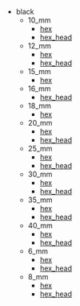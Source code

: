 * black
  * 10_mm
    * [hex](black/10_mm/hex)
    * [hex_head](black/10_mm/hex/hex_head)
  * 12_mm
    * [hex](black/10_mm/hex/hex_head/12_mm/hex)
    * [hex_head](black/10_mm/hex/hex_head/12_mm/hex/hex_head)
  * 15_mm
    * [hex](black/10_mm/hex/hex_head/12_mm/hex/hex_head/15_mm/hex)
  * 16_mm
    * [hex_head](black/10_mm/hex/hex_head/12_mm/hex/hex_head/15_mm/hex/16_mm/hex_head)
  * 18_mm
    * [hex](black/10_mm/hex/hex_head/12_mm/hex/hex_head/15_mm/hex/16_mm/hex_head/18_mm/hex)
  * 20_mm
    * [hex](black/10_mm/hex/hex_head/12_mm/hex/hex_head/15_mm/hex/16_mm/hex_head/18_mm/hex/20_mm/hex)
    * [hex_head](black/10_mm/hex/hex_head/12_mm/hex/hex_head/15_mm/hex/16_mm/hex_head/18_mm/hex/20_mm/hex/hex_head)
  * 25_mm
    * [hex](black/10_mm/hex/hex_head/12_mm/hex/hex_head/15_mm/hex/16_mm/hex_head/18_mm/hex/20_mm/hex/hex_head/25_mm/hex)
    * [hex_head](black/10_mm/hex/hex_head/12_mm/hex/hex_head/15_mm/hex/16_mm/hex_head/18_mm/hex/20_mm/hex/hex_head/25_mm/hex/hex_head)
  * 30_mm
    * [hex](black/10_mm/hex/hex_head/12_mm/hex/hex_head/15_mm/hex/16_mm/hex_head/18_mm/hex/20_mm/hex/hex_head/25_mm/hex/hex_head/30_mm/hex)
    * [hex_head](black/10_mm/hex/hex_head/12_mm/hex/hex_head/15_mm/hex/16_mm/hex_head/18_mm/hex/20_mm/hex/hex_head/25_mm/hex/hex_head/30_mm/hex/hex_head)
  * 35_mm
    * [hex](black/10_mm/hex/hex_head/12_mm/hex/hex_head/15_mm/hex/16_mm/hex_head/18_mm/hex/20_mm/hex/hex_head/25_mm/hex/hex_head/30_mm/hex/hex_head/35_mm/hex)
    * [hex_head](black/10_mm/hex/hex_head/12_mm/hex/hex_head/15_mm/hex/16_mm/hex_head/18_mm/hex/20_mm/hex/hex_head/25_mm/hex/hex_head/30_mm/hex/hex_head/35_mm/hex/hex_head)
  * 40_mm
    * [hex](black/10_mm/hex/hex_head/12_mm/hex/hex_head/15_mm/hex/16_mm/hex_head/18_mm/hex/20_mm/hex/hex_head/25_mm/hex/hex_head/30_mm/hex/hex_head/35_mm/hex/hex_head/40_mm/hex)
    * [hex_head](black/10_mm/hex/hex_head/12_mm/hex/hex_head/15_mm/hex/16_mm/hex_head/18_mm/hex/20_mm/hex/hex_head/25_mm/hex/hex_head/30_mm/hex/hex_head/35_mm/hex/hex_head/40_mm/hex/hex_head)
  * 6_mm
    * [hex](black/10_mm/hex/hex_head/12_mm/hex/hex_head/15_mm/hex/16_mm/hex_head/18_mm/hex/20_mm/hex/hex_head/25_mm/hex/hex_head/30_mm/hex/hex_head/35_mm/hex/hex_head/40_mm/hex/hex_head/6_mm/hex)
    * [hex_head](black/10_mm/hex/hex_head/12_mm/hex/hex_head/15_mm/hex/16_mm/hex_head/18_mm/hex/20_mm/hex/hex_head/25_mm/hex/hex_head/30_mm/hex/hex_head/35_mm/hex/hex_head/40_mm/hex/hex_head/6_mm/hex/hex_head)
  * 8_mm
    * [hex](black/10_mm/hex/hex_head/12_mm/hex/hex_head/15_mm/hex/16_mm/hex_head/18_mm/hex/20_mm/hex/hex_head/25_mm/hex/hex_head/30_mm/hex/hex_head/35_mm/hex/hex_head/40_mm/hex/hex_head/6_mm/hex/hex_head/8_mm/hex)
    * [hex_head](black/10_mm/hex/hex_head/12_mm/hex/hex_head/15_mm/hex/16_mm/hex_head/18_mm/hex/20_mm/hex/hex_head/25_mm/hex/hex_head/30_mm/hex/hex_head/35_mm/hex/hex_head/40_mm/hex/hex_head/6_mm/hex/hex_head/8_mm/hex/hex_head)
